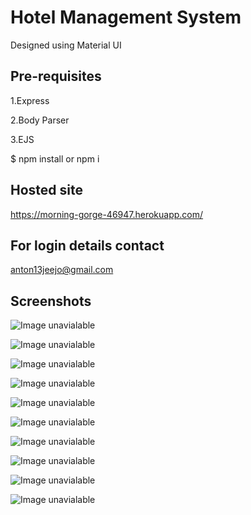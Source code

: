 # Hotel Management System

Designed using Material UI


## Pre-requisites

1.Express

2.Body Parser

3.EJS

$ npm install or npm i

## Hosted site

https://morning-gorge-46947.herokuapp.com/

## For login details contact

anton13jeejo@gmail.com


## Screenshots


![Image unavialable](https://github.com/jeejo13/hotel-management-system/blob/master/Screenshot/Screenshot%20(264).png)

![Image unavialable](https://github.com/jeejo13/hotel-management-system/blob/master/Screenshot/Screenshot%20(265).png)

![Image unavialable](https://github.com/jeejo13/hotel-management-system/blob/master/Screenshot/Screenshot%20(266).png)

![Image unavialable](https://github.com/jeejo13/hotel-management-system/blob/master/Screenshot/Screenshot%20(267).png)

![Image unavialable](https://github.com/jeejo13/hotel-management-system/blob/master/Screenshot/Screenshot%20(268).png)

![Image unavialable](https://github.com/jeejo13/hotel-management-system/blob/master/Screenshot/Screenshot%20(269).png)

![Image unavialable](https://github.com/jeejo13/hotel-management-system/blob/master/Screenshot/Screenshot%20(270).png)

![Image unavialable](https://github.com/jeejo13/hotel-management-system/blob/master/Screenshot/Screenshot%20(271).png)

![Image unavialable](https://github.com/jeejo13/hotel-management-system/blob/master/Screenshot/Screenshot%20(272).png)

![Image unavialable](https://github.com/jeejo13/hotel-management-system/blob/master/Screenshot/Screenshot%20(273).png)




